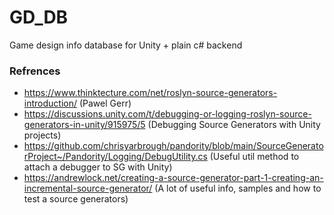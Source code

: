 # GD_DB
Game design info database for Unity + plain c# backend

### Refrences
 - https://www.thinktecture.com/net/roslyn-source-generators-introduction/ (Pawel Gerr)
 - https://discussions.unity.com/t/debugging-or-logging-roslyn-source-generators-in-unity/915975/5 (Debugging Source Generators with Unity projects)
 - https://github.com/chrisyarbrough/pandority/blob/main/SourceGeneratorProject~/Pandority/Logging/DebugUtility.cs (Useful util method to attach a debugger to SG with Unity)
 - https://andrewlock.net/creating-a-source-generator-part-1-creating-an-incremental-source-generator/ (A lot of useful info, samples and how to test a source generators)
